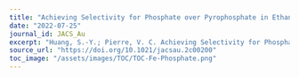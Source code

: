 ```yaml
---
title: "Achieving Selectivity for Phosphate over Pyrophosphate in Ethanol with Iron(III)-Based Fluorescent Probes"
date: "2022-07-25"
journal_id: JACS_Au
excerpt: "Huang, S.-Y.; Pierre, V. C. Achieving Selectivity for Phosphate over Pyrophosphate in Ethanol with Iron(III)-Based Fluorescent Probes. JACS Au 2022, 2 (7), 1604–1609."
source_url: "https://doi.org/10.1021/jacsau.2c00200"
toc_image: "/assets/images/TOC/TOC-Fe-Phosphate.png"
---
```

